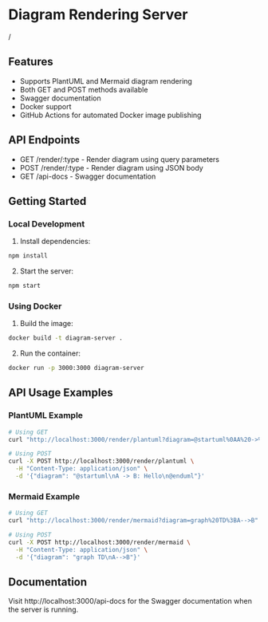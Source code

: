 # Diagram Rendering Server

/

## Features

- Supports PlantUML and Mermaid diagram rendering
- Both GET and POST methods available
- Swagger documentation
- Docker support
- GitHub Actions for automated Docker image publishing

## API Endpoints

- GET /render/:type - Render diagram using query parameters
- POST /render/:type - Render diagram using JSON body
- GET /api-docs - Swagger documentation

## Getting Started

### Local Development

1. Install dependencies:
```bash
npm install
```

2. Start the server:
```bash
npm start
```

### Using Docker

1. Build the image:
```bash
docker build -t diagram-server .
```

2. Run the container:
```bash
docker run -p 3000:3000 diagram-server
```

## API Usage Examples

### PlantUML Example

```bash
# Using GET
curl "http://localhost:3000/render/plantuml?diagram=@startuml%0AA%20->%20B:%20Hello%0A@enduml"

# Using POST
curl -X POST http://localhost:3000/render/plantuml \
  -H "Content-Type: application/json" \
  -d '{"diagram": "@startuml\nA -> B: Hello\n@enduml"}'
```

### Mermaid Example

```bash
# Using GET
curl "http://localhost:3000/render/mermaid?diagram=graph%20TD%3BA-->B"

# Using POST
curl -X POST http://localhost:3000/render/mermaid \
  -H "Content-Type: application/json" \
  -d '{"diagram": "graph TD\nA-->B"}'
```

## Documentation

Visit http://localhost:3000/api-docs for the Swagger documentation when the server is running.